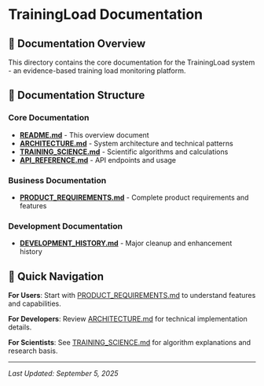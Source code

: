 # TrainingLoad Documentation

## 📖 Documentation Overview

This directory contains the core documentation for the TrainingLoad system - an evidence-based training load monitoring platform.

## 📑 Documentation Structure

### Core Documentation
- **[README.md](README.md)** - This overview document
- **[ARCHITECTURE.md](ARCHITECTURE.md)** - System architecture and technical patterns
- **[TRAINING_SCIENCE.md](TRAINING_SCIENCE.md)** - Scientific algorithms and calculations
- **[API_REFERENCE.md](API_REFERENCE.md)** - API endpoints and usage

### Business Documentation  
- **[PRODUCT_REQUIREMENTS.md](PRODUCT_REQUIREMENTS.md)** - Complete product requirements and features

### Development Documentation
- **[DEVELOPMENT_HISTORY.md](DEVELOPMENT_HISTORY.md)** - Major cleanup and enhancement history

## 🎯 Quick Navigation

**For Users**: Start with [PRODUCT_REQUIREMENTS.md](PRODUCT_REQUIREMENTS.md) to understand features and capabilities.

**For Developers**: Review [ARCHITECTURE.md](ARCHITECTURE.md) for technical implementation details.

**For Scientists**: See [TRAINING_SCIENCE.md](TRAINING_SCIENCE.md) for algorithm explanations and research basis.

---

*Last Updated: September 5, 2025*
